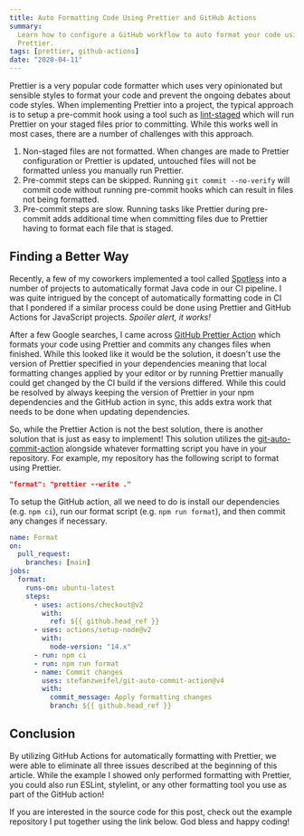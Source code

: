 ```yaml
---
title: Auto Formatting Code Using Prettier and GitHub Actions
summary:
  Learn how to configure a GitHub workflow to auto format your code using
  Prettier.
tags: [prettier, github-actions]
date: "2020-04-11"
---
```


Prettier is a very popular code formatter which uses very opinionated but
sensible styles to format your code and prevent the ongoing debates about code
styles. When implementing Prettier into a project, the typical approach is to
setup a pre-commit hook using a tool such as
[lint-staged](https://github.com/okonet/lint-staged) which will run Prettier on
your staged files prior to committing. While this works well in most cases,
there are a number of challenges with this approach.

1. Non-staged files are not formatted. When changes are made to Prettier
   configuration or Prettier is updated, untouched files will not be formatted
   unless you manually run Prettier.
1. Pre-commit steps can be skipped. Running `git commit --no-verify` will commit
   code without running pre-commit hooks which can result in files not being
   formatted.
1. Pre-commit steps are slow. Running tasks like Prettier during pre-commit adds
   additional time when committing files due to Prettier having to format each
   file that is staged.

## Finding a Better Way

Recently, a few of my coworkers implemented a tool called
[Spotless](https://github.com/diffplug/spotless) into a number of projects to
automatically format Java code in our CI pipeline. I was quite intrigued by the
concept of automatically formatting code in CI that I pondered if a similar
process could be done using Prettier and GitHub Actions for JavaScript projects.
_Spoiler alert, it works!_

After a few Google searches, I came across
[GitHub Prettier Action](https://github.com/creyD/prettier_action) which formats
your code using Prettier and commits any changes files when finished. While this
looked like it would be the solution, it doesn't use the version of Prettier
specified in your dependencies meaning that local formatting changes applied by
your editor or by running Prettier manually could get changed by the CI build if
the versions differed. While this could be resolved by always keeping the
version of Prettier in your npm dependencies and the GitHub action in sync, this
adds extra work that needs to be done when updating dependencies.

So, while the Prettier Action is not the best solution, there is another
solution that is just as easy to implement! This solution utilizes the
[git-auto-commit-action](https://github.com/stefanzweifel/git-auto-commit-action)
alongside whatever formatting script you have in your repository. For example,
my repository has the following script to format using Prettier.

```json:package.json
"format": "prettier --write ."
```

To setup the GitHub action, all we need to do is install our dependencies (e.g.
`npm ci`), run our format script (e.g. `npm run format`), and then commit any
changes if necessary.

```yml:.github/workflows/format.yml
name: Format
on:
  pull_request:
    branches: [main]
jobs:
  format:
    runs-on: ubuntu-latest
    steps:
      - uses: actions/checkout@v2
        with:
          ref: ${{ github.head_ref }}
      - uses: actions/setup-node@v2
        with:
          node-version: "14.x"
      - run: npm ci
      - run: npm run format
      - name: Commit changes
        uses: stefanzweifel/git-auto-commit-action@v4
        with:
          commit_message: Apply formatting changes
          branch: ${{ github.head_ref }}
```

## Conclusion

By utilizing GitHub Actions for automatically formatting with Prettier, we were
able to eliminate all three issues described at the beginning of this article.
While the example I showed only performed formatting with Prettier, you could
also run ESLint, stylelint, or any other formatting tool you use as part of the
GitHub action!

If you are interested in the source code for this post, check out the example
repository I put together using the link below. God bless and happy coding!
